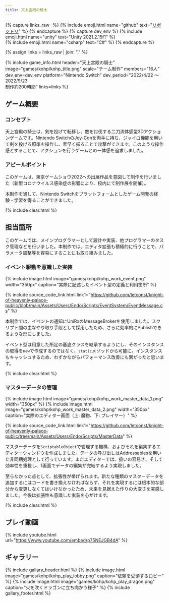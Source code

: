 ```yaml
---
title: 天上宮殿の騎士
---
```


{% capture links_raw -%}
    {% include emoji.html name="github" text="<a href='https://github.com/letconst/knight-of-heavenly-palace-public'>リポジトリ</a>" %}
{% endcapture %}
{% capture dev_env %}
    {% include emoji.html name="unity" text="Unity 2021.2.15f1" %}<br>
    {% include emoji.html name="csharp" text="C#" %}
{% endcapture %}

{% assign links = links_raw | join: "," %}

{% include game_info.html
    header="天上宮殿の騎士"
    image="games/kohp/kohp_title.png"
    scale="チーム制作"
    members="16人"
    dev_env=dev_env
    platform="Nintendo Switch"
    dev_period="2022/4/22 ～ 2022/9/23<br>制作約200時間"
    links=links
%}

## ゲーム概要

### コンセプト

天上宮殿の騎士は、剣を投げて転移し、敵を討伐する二刀流体感型3Dアクションゲームです。Nintendo SwitchのJoy-Conを両手に持ち、ジャイロ機能を用いて剣を投げる照準を操作し、素早く振ることで攻撃ができます。このような操作感とすることで、アクションを行うゲームとの一体感を追求しました。

### アピールポイント

このゲームは、東京ゲームショウ2022への出展作品を意図して制作を行いました（新型コロナウイルス感染症の影響により、校内にて制作展を開催）。

本制作を通して、Nintendo Switchをプラットフォームとしたゲーム開発の経験・学習を得ることができました。

{% include clear.html %}

## 担当箇所

このゲームでは、メインプログラマーとして設計や実装、他プログラマーのタスク管理などを行いました。本制作では、エディタ拡張も積極的に行うことで、パラメータ調整等を容易にすることにも取り組みました。

### イベント駆動を意識した実装

{% include image.html image="games/kohp/kohp_work_event.png" width="350px" caption="実際に記述したイベント型の定義と利用箇所" %}

{% include source_code_link.html
    link1="https://github.com/letconst/knight-of-heavenly-palace-public/blob/main/Assets/Users/Endo/Scripts/EventSystem/EventMessage.cs"
%}

本制作では、イベントの通知にUniRxのMessageBrokerを使用しました。スクリプト間の主なやり取り手段として採用したため、さらに効率的にPublishできるような形にしました。

イベント型は用意した所定の基底クラスを継承するようにし、そのインスタンスの取得を`new`で作成するのではなく、`static`メソッドから可能に。インスタンスもキャッシュするため、わずかながらパフォーマンス改善にも繋がったと思います。

{% include clear.html %}

### マスターデータの管理

{% include image.html image="games/kohp/kohp_work_master_data_1.png" width="350px" %}
{% include image.html image="games/kohp/kohp_work_master_data_2.png" width="350px" caption="実際のエディター画面（上: 魔物、下: プレイヤー）" %}

{% include source_code_link.html
    link1="https://github.com/letconst/knight-of-heavenly-palace-public/tree/main/Assets/Users/Endo/Scripts/MasterData"
%}

マスターデータを`ScriptableObject`で管理する機構、およびそれを編集するエディターウィンドウを作成しました。データの呼び出しはAddressablesを用いた非同期処理として行っています。またエディターでは、扱いの容易さ、そして効率性を重視し、1画面でデータの編集が完結するよう実現しました。

至らなかった点として、拡張性が挙げられます。新たな種類のマスターデータを追加するにはコードを書き換えなければならず、それを実現するには根本的な部分から変更しなくてはいけなかったため、未来を見据えた作りの大変さを実感しました。今後は拡張性も意識した実装を心がけます。

{% include clear.html %}

## プレイ動画

{% include youtube.html url="https://www.youtube.com/embed/p75NEJGB4dA" %}

## ギャラリー

{% include gallary_header.html %}
    {% include image.html image="games/kohp/kohp_play_lobby.png" caption="依頼を受領するロビー" %}
    {% include image.html image="games/kohp/kohp_play_dragon.png" caption="火を吹くドラゴンに立ち向かう様子" %}
{% include gallary_footer.html %}
